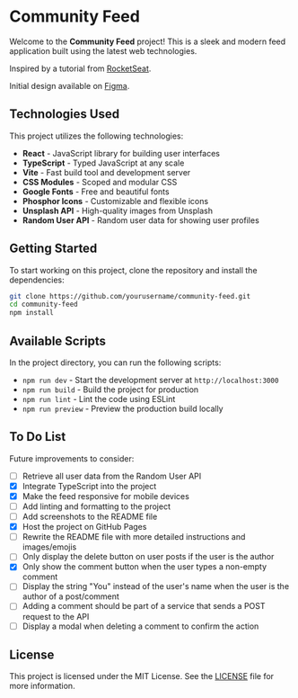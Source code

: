 # Community Feed

Welcome to the **Community Feed** project! This is a sleek and modern feed application built using the latest web technologies.

Inspired by a tutorial from [RocketSeat](https://www.rocketseat.com.br/).

Initial design available on [Figma](https://www.figma.com/design/6MfaDPdEh4Ke2COT7xNBcB/Community-Feed).

## Technologies Used

This project utilizes the following technologies:

- **React** - JavaScript library for building user interfaces
- **TypeScript** - Typed JavaScript at any scale
- **Vite** - Fast build tool and development server
- **CSS Modules** - Scoped and modular CSS
- **Google Fonts** - Free and beautiful fonts
- **Phosphor Icons** - Customizable and flexible icons
- **Unsplash API** - High-quality images from Unsplash
- **Random User API** - Random user data for showing user profiles

## Getting Started

To start working on this project, clone the repository and install the dependencies:

```bash
git clone https://github.com/yourusername/community-feed.git
cd community-feed
npm install
```

## Available Scripts

In the project directory, you can run the following scripts:

- `npm run dev` - Start the development server at `http://localhost:3000`
- `npm run build` - Build the project for production
- `npm run lint` - Lint the code using ESLint
- `npm run preview` - Preview the production build locally

## To Do List

Future improvements to consider:

- [ ] Retrieve all user data from the Random User API
- [x] Integrate TypeScript into the project
- [x] Make the feed responsive for mobile devices
- [ ] Add linting and formatting to the project
- [ ] Add screenshots to the README file
- [x] Host the project on GitHub Pages
- [ ] Rewrite the README file with more detailed instructions and images/emojis
- [ ] Only display the delete button on user posts if the user is the author
- [x] Only show the comment button when the user types a non-empty comment
- [ ] Display the string "You" instead of the user's name when the user is the author of a post/comment
- [ ] Adding a comment should be part of a service that sends a POST request to the API
- [ ] Display a modal when deleting a comment to confirm the action

## License

This project is licensed under the MIT License. See the [LICENSE](LICENSE) file for more information.
